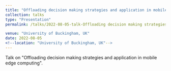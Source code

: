 ```yaml
---
title: "Offloading decision making strategies and application in mobile edge computing"
collection: talks
type: "Presentation"
permalink: /talks/2022-08-05-talk-Offloading decision making strategies and application in mobile edge computing

venue: "University of Buckingham, UK"
date: 2022-08-05
<!--location: "University of Buckingham, UK"-->
---
```


 Talk on "Offloading decision making strategies and application in mobile edge computing".
